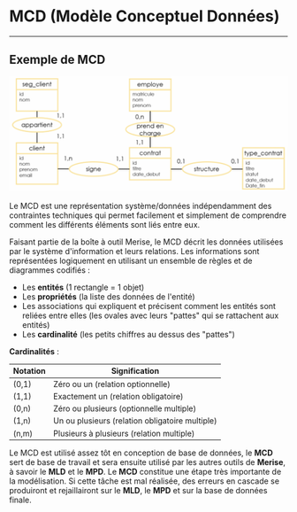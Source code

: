 # MCD (Modèle Conceptuel Données)

---

## Exemple de MCD

![MERISE](../images/exemple-representation-modele-conceptuel-donnees-simple-1024x423.png)

Le MCD est une représentation système/données indépendamment des contraintes techniques qui permet facilement et simplement de comprendre comment les différents éléments sont liés entre eux.

Faisant partie de la boîte à outil Merise, le MCD décrit les données utilisées par le système d'information et leurs relations. Les informations sont représentées logiquement en utilisant un ensemble de règles et de diagrammes codifiés :

- Les **entités** (1 rectangle = 1 objet)
- Les **propriétés** (la liste des données de l'entité)
- Les associations qui expliquent et précisent comment les entités sont reliées entre elles (les ovales avec leurs "pattes" qui se rattachent aux entités)
- Les **cardinalité** (les petits chiffres au dessus des "pattes")

**Cardinalités** :

| Notation | Signification                                   |
| -------- | ----------------------------------------------- |
| (0,1)    | Zéro ou un (relation optionnelle)               |
| (1,1)    | Exactement un (relation obligatoire)            |
| (0,n)    | Zéro ou plusieurs (optionnelle multiple)        |
| (1,n)    | Un ou plusieurs (relation obligatoire multiple) |
| (n,m)    | Plusieurs à plusieurs (relation multiple)       |

Le MCD est utilisé assez tôt en conception de base de données, le **MCD** sert de base de travail et sera ensuite utilisé par les autres outils de **Merise**, à savoir le **MLD** et le **MPD**. Le **MCD** constitue une étape très importante de la modélisation. Si cette tâche est mal réalisée, des erreurs en cascade se produiront et rejaillairont sur le **MLD**, le **MPD** et sur la base de données finale.
